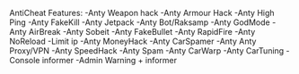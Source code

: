 
AntiCheat Features:
-Anty Weapon hack
-Anty Armour Hack
-Anty High Ping
-Anty FakeKill
-Anty Jetpack
-Anty Bot/Raksamp
-Anty GodMode
-Anty AirBreak
-Anty Sobeit
-Anty FakeBullet
-Anty RapidFire
-Anty NoReload
-Limit ip
-Anty MoneyHack
-Anty CarSpamer
-Anty Anty Proxy/VPN
-Anty SpeedHack
-Anty Spam
-Anty CarWarp
-Anty CarTuning
-Console informer
-Admin Warning + informer 
